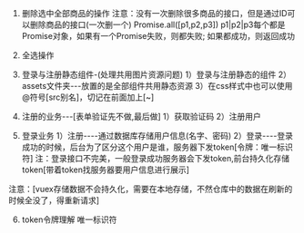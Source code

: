 1. 删除选中全部商品的操作
    注意：没有一次删除很多商品的接口，但是通过ID可以删除商品的接口(一次删一个)
  Promise.all([p1,p2,p3])
  p1|p2|p3每个都是Promise对象，如果有一个Promise失败，则都失败; 如果都成功，则返回成功


2. 全选操作


3. 登录与注册静态组件-(处理共用图片资源问题)
    1）登录与注册静态的组件
    2）assets文件夹---放置的是全部组件共用静态资源
    3）在css样式中也可以使用@符号[src别名]，切记在前面加上[~]


4. 注册的业务---[表单验证先不做,最后做]
  1）获取验证码
  2）注册用户


5. 登录业务
  1）注册----通过数据库存储用户信息(名字、密码)
  2）登录----登录成功的时候，后台为了区分这个用户是谁，服务器下发token[令牌：唯一标识符]
  注：登录接口不完美，一般登录成功服务器会下发token,前台持久化存储token[带着token找服务器要用户信息进行展示]

  注意：[vuex存储数据不会持久化，需要在本地存储，不然仓库中的数据在刷新的时候全没了，得重新请求]


6. token令牌理解
    唯一标识符



